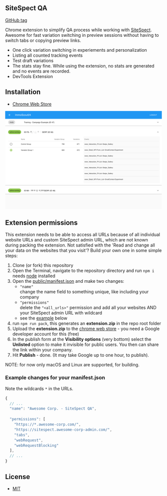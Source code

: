## SiteSpect QA
[GitHub tag](https://img.shields.io/github/package-json/v/Scout24-CH/sitespect-qa.svg)

Chrome extension to simplify QA process while working with [SiteSpect](https://www.sitespect.com/). Awesome for fast variation switching in preview sessions without having to switch tabs or copying preview links.

- One click variation switching in experiements and personalization
- Listing all counted tracking events
- Test draft variations
- The stats stay fine. While using the extension, no stats are generated and no events are recorded. 
- DevTools Extension

## Installation
- [Chrome Web Store](https://chrome.google.com/webstore/detail/sitespect-qa/plenaoidopfljcbahkglkgcliijjfhnb)

![Screenshot](public/screenshot-3.png)

## Extension permissions 
This extension needs to be able to access all URLs because of all individual website URLs and custom SiteSpect admin URL, which are not known during packing the extension. Not satisfied with the 'Read and change all your data on the websites that you visit'? Build your own one in some simple steps:

1. Clone (or fork) this repository
1. Open the Terminal, navigate to the repository directory and run `npm i` needs [node](https://nodejs.org/en/download/) installed
1. Open the [public/manifest.json](public/manifest.json) and make two changes:
   - `"name"`  
     change the name field to something unique, like including your company
   - `"permissions"`  
     delete the `"<all_urls>"` permission and add all your websites AND your SiteSpect admin URL with wildcard
   - see the [example](#example-changes-for-your-manifestjson) below
1. run `npm run pack`, this generates an **extension.zip** in the repo root folder
1. Upload the **extension.zip** to the [chrome web store](https://chrome.google.com/webstore/developer/dashboard) - you need a Google developer account for this (free)
1. In the publish form at the **Visibility options** (very bottom) select the **Unlisted** option to make it invisible for public users. You then can share the link within your company.
1. Hit **Publish** - done. (It may take Google up to one hour, to publish).

NOTE: for now only macOS and Linux are supported, for building.

### Example changes for your manifest.json
Note the wildcards `*` in the URLs.
```js
{
  // ...
  "name": "Awesome Corp. - SiteSpect QA",

  "permissions": [
    "https://*.awesome-corp.com/",
    "https://sitespect.awesome-corp-admin.com/",
    "tabs",
    "webRequest",
    "webRequestBlocking"
  ],
  // ...
}
```

## License
- [MIT](LICENSE)
